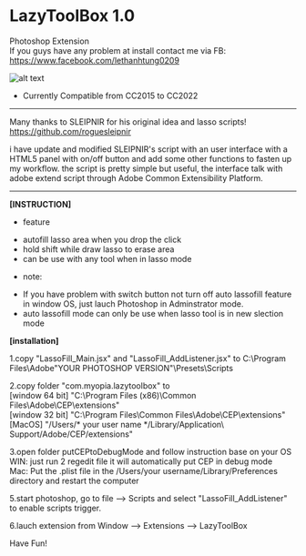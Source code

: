 # LazyToolBox 1.0
Photoshop Extension<br />
If you guys have any problem at install contact me via FB: 
https://www.facebook.com/lethanhtung0209

![alt text](https://github.com/m-myopia/LazyToolBox/blob/master/README_IMG/interface.jpg)

* Currently Compatible from CC2015 to CC2022
----------------------------------------------------------------------------------------------------
Many thanks to SLEIPNIR for his original idea and lasso scripts!<br />
https://github.com/roguesleipnir

i have update and modified SLEIPNIR's script with an user interface with a HTML5 panel with on/off button and add some other functions to fasten up my workflow.
the script is pretty simple but useful, the interface talk with adobe extend script through Adobe Common Extensibility Platform.

----------------------------------------------------------------------------------------------------

<b>[INSTRUCTION]</b>

* feature
- autofill lasso area when you drop the click
- hold shift while draw lasso to erase area
- can be use with any tool when in lasso mode

* note: 
- If you have problem with switch button not turn off auto lassofill feature in window OS, just lauch Photoshop in Adminstrator mode.
- auto lassofill mode can only be use when lasso tool is in new slection mode

<b>[installation]</b>

1.copy "LassoFill_Main.jsx" and "LassoFill_AddListener.jsx" to  C:\Program Files\Adobe\"YOUR PHOTOSHOP VERSION"\Presets\Scripts

2.copy folder "com.myopia.lazytoolbox" to 
<br>
[window 64 bit]
"C:\Program Files (x86)\Common Files\Adobe\CEP\extensions"
<br>
[window 32 bit]
"C:\Program Files\Common Files\Adobe\CEP\extensions"
<br>
[MacOS]
"/Users/* your user name */Library/Application\ Support/Adobe/CEP/extensions"

3.open folder putCEPtoDebugMode and follow instruction base on your OS
<br>
WIN:
just run 2 regedit file it will automatically put CEP in debug mode
<br>
Mac:
Put the .plist file in the /Users/your username/Library/Preferences directory and restart the computer

5.start photoshop, go to file --> Scripts and select "LassoFill_AddListener" to enable scripts trigger.

6.lauch extension from Window --> Extensions --> LazyToolBox



Have Fun!


